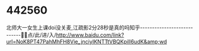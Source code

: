 # 442560
北师大一女生上课doi没关麦,江疏影2分28秒是真的吗知乎----------------------------🥋🥋点/此/进/入/http://www.baidu.com/link?url=NoK8PT47PahMhFH8Vie_jnciyIKNTTtVBQKpill6udK&amp;wd
